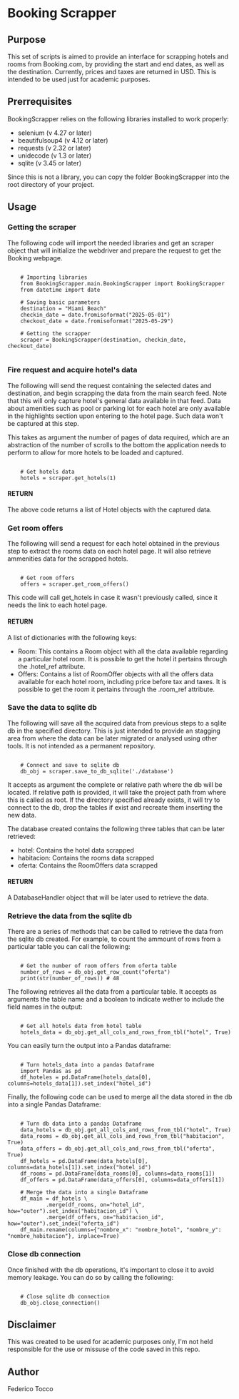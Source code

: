 # Booking Scrapper

## Purpose

This set of scripts is aimed to provide an interface for scrapping hotels and rooms from Booking.com, by providing the start and end dates, as well as the destination. Currently, prices and taxes are returned in USD. This is intended to be used just for academic purposes.

## Prerrequisites

BookingScrapper relies on the following libraries installed to work properly:

* selenium (v 4.27 or later)
* beautifulsoup4 (v 4.12 or later)
* requests (v 2.32 or later)
* unidecode (v 1.3 or later)
* sqlite (v 3.45 or later)

Since this is not a library, you can copy the folder BookingScrapper into the root directory of your project.

## Usage

### Getting the scraper

The following code will import the needed libraries and get an scraper object that will initialize the webdriver and prepare the request to get the Booking webpage.

```

    # Importing libraries
    from BookingScrapper.main.BookingScrapper import BookingScrapper
    from datetime import date

    # Saving basic parameters
    destination = "Miami Beach"
    checkin_date = date.fromisoformat("2025-05-01")
    checkout_date = date.fromisoformat("2025-05-29")

    # Getting the scrapper
    scraper = BookingScrapper(destination, checkin_date, checkout_date)
    
```

### Fire request and acquire hotel's data

The following will send the request containing the selected dates and destination, and begin scrapping the data from the main search feed. Note that this will only capture hotel's general data available in that feed. Data about amenities such as pool or parking lot for each hotel are only available in the highlights section upon entering to the hotel page. Such data won't be captured at this step.

This takes as argument the number of pages of data required, which are an abstraction of the number of scrolls to the bottom the application needs to perform to allow for more hotels to be loaded and captured.

```

    # Get hotels data
    hotels = scraper.get_hotels(1)

```

#### RETURN

The above code returns a list of Hotel objects with the captured data.

### Get room offers

The following will send a request for each hotel obtained in the previous step to extract the rooms data on each hotel page. It will also retrieve ammenities data for the scrapped hotels.

```

    # Get room offers
    offers = scraper.get_room_offers()

```

This code will call get_hotels in case it wasn't previously called, since it needs the link to each hotel page.

#### RETURN

A list of dictionaries with the following keys:

* Room: This contains a Room object with all the data available regarding a particular hotel room. It is possible to get the hotel it pertains through the .hotel_ref attribute.
* Offers: Contains a list of RoomOffer objects with all the offers data available for each hotel room, including price before tax and taxes. It is possible to get the room it pertains through the .room_ref attribute.

### Save the data to sqlite db

The following will save all the acquired data from previous steps to a sqlite db in the specified directory. This is just intended to provide an stagging area from where the data can be later migrated or analysed using other tools. It is not intended as a permanent repository.

```

    # Connect and save to sqlite db
    db_obj = scraper.save_to_db_sqlite('./database')

```

It accepts as argument the complete or relative path where the db will be located. If relative path is provided, it will take the project path from where this is called as root. If the directory specified already exists, it will try to connect to the db, drop the tables if exist and recreate them inserting the new data.

The database created contains the following three tables that can be later retrieved:

* hotel: Contains the hotel data scrapped
* habitacion: Contains the rooms data scrapped
* oferta: Contains the RoomOffers data scrapped

#### RETURN

A DatabaseHandler object that will be later used to retrieve the data.

### Retrieve the data from the sqlite db

There are a series of methods that can be called to retrieve the data from the sqlite db created. For example, to count the ammount of rows from a particular table you can call the following:

```

    # Get the number of room offers from oferta table
    number_of_rows = db_obj.get_row_count("oferta")
    print(str(number_of_rows)) # 48

```

The following retrieves all the data from a particular table. It accepts as arguments the table name and a boolean to indicate wether to include the field names in the output:

```

    # Get all hotels data from hotel table
    hotels_data = db_obj.get_all_cols_and_rows_from_tbl("hotel", True)

```

You can easily turn the output into a Pandas dataframe:

```

    # Turn hotels_data into a pandas Dataframe
    import Pandas as pd
    df_hoteles = pd.DataFrame(hotels_data[0], columns=hotels_data[1]).set_index("hotel_id")

```

Finally, the following code can be used to merge all the data stored in the db into a single Pandas Dataframe:

```

    # Turn db data into a pandas Dataframe
    data_hotels = db_obj.get_all_cols_and_rows_from_tbl("hotel", True)
    data_rooms = db_obj.get_all_cols_and_rows_from_tbl("habitacion", True)
    data_offers = db_obj.get_all_cols_and_rows_from_tbl("oferta", True)
    df_hotels = pd.DataFrame(data_hotels[0], columns=data_hotels[1]).set_index("hotel_id")
    df_rooms = pd.DataFrame(data_rooms[0], columns=data_rooms[1])
    df_offers = pd.DataFrame(data_offers[0], columns=data_offers[1])

    # Merge the data into a single Dataframe
    df_main = df_hotels \
            .merge(df_rooms, on="hotel_id", how="outer").set_index("habitacion_id") \
            .merge(df_offers, on="habitacion_id", how="outer").set_index("oferta_id")
    df_main.rename(columns={"nombre_x": "nombre_hotel", "nombre_y": "nombre_habitacion"}, inplace=True)

```

### Close db connection

Once finished with the db operations, it's important to close it to avoid memory leakage. You can do so by calling the following:

```

    # Close sqlite db connection
    db_obj.close_connection()

```


## Disclaimer

This was created to be used for academic purposes only, I'm not held responsible for the use or missuse of the code saved in this repo.  

## Author

Federico Tocco